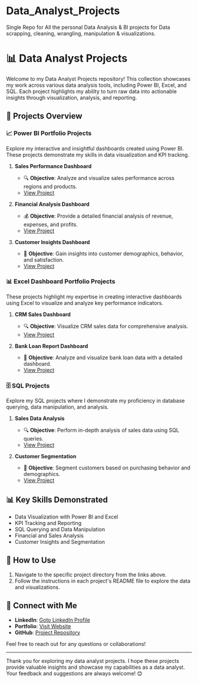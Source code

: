 # Data_Analyst_Projects
Single Repo for All the personal Data Analysis &amp; BI projects for Data scrapping, cleaning, wrangling, manipulation &amp; visualizations.

# 📊 Data Analyst Projects

Welcome to my Data Analyst Projects repository! This collection showcases my work across various data analysis tools, including Power BI, Excel, and SQL. Each project highlights my ability to turn raw data into actionable insights through visualization, analysis, and reporting.

## 📁 Projects Overview

### 📈 Power BI Portfolio Projects
Explore my interactive and insightful dashboards created using Power BI. These projects demonstrate my skills in data visualization and KPI tracking.

1. **Sales Performance Dashboard** 
   - 🔍 **Objective**: Analyze and visualize sales performance across regions and products.
   - [View Project](https://github.com/AniruddhaDas1/Data_Analyst_Projects/tree/main/Power%20BI%20Portfolio%20Projects/Sales%20Performance%20Dashboard)

2. **Financial Analysis Dashboard**
   - 💰 **Objective**: Provide a detailed financial analysis of revenue, expenses, and profits.
   - [View Project](https://github.com/AniruddhaDas1/Data_Analyst_Projects/tree/main/Power%20BI%20Portfolio%20Projects/Financial%20Analysis%20Dashboard)

3. **Customer Insights Dashboard**
   - 👥 **Objective**: Gain insights into customer demographics, behavior, and satisfaction.
   - [View Project](https://github.com/AniruddhaDas1/Data_Analyst_Projects/tree/main/Power%20BI%20Portfolio%20Projects/Customer%20Insights%20Dashboard)

### 📊 Excel Dashboard Portfolio Projects
These projects highlight my expertise in creating interactive dashboards using Excel to visualize and analyze key performance indicators.

1. **CRM Sales Dashboard**
   - 🔍 **Objective**: Visualize CRM sales data for comprehensive analysis.
   - [View Project](https://github.com/AniruddhaDas1/Data_Analyst_Projects/tree/main/Excel%20Dashboard%20Portfolio%20Projects/CRM%20Sales%20Dashboard)

2. **Bank Loan Report Dashboard**
   - 🏦 **Objective**: Analyze and visualize bank loan data with a detailed dashboard.
   - [View Project](https://github.com/AniruddhaDas1/Data_Analyst_Projects/tree/main/Excel%20Dashboard%20Portfolio%20Projects/Bank%20Loan%20Report%20Dashboard)

### 🗄️ SQL Projects
Explore my SQL projects where I demonstrate my proficiency in database querying, data manipulation, and analysis.

1. **Sales Data Analysis**
   - 🔍 **Objective**: Perform in-depth analysis of sales data using SQL queries.
   - [View Project](https://github.com/AniruddhaDas1/Data_Analyst_Projects/tree/main/SQL%20Projects/Sales%20Data%20Analysis)

2. **Customer Segmentation**
   - 👥 **Objective**: Segment customers based on purchasing behavior and demographics.
   - [View Project](https://github.com/AniruddhaDas1/Data_Analyst_Projects/tree/main/SQL%20Projects/Customer%20Segmentation)

## 📊 Key Skills Demonstrated
- Data Visualization with Power BI and Excel
- KPI Tracking and Reporting
- SQL Querying and Data Manipulation
- Financial and Sales Analysis
- Customer Insights and Segmentation

## 🚀 How to Use
1. Navigate to the specific project directory from the links above.
2. Follow the instructions in each project's README file to explore the data and visualizations.

## 🌟 Connect with Me
- **LinkedIn**: [Goto LinkedIn Profile](https://www.linkedin.com/in/aniruddha1/)
- **Portfolio**: [Visit Website](https://linktr.ee/aniruddha_das)
- **GitHub**: [Project Repository](https://github.com/AniruddhaDas1)

Feel free to reach out for any questions or collaborations!

---

Thank you for exploring my data analyst projects. I hope these projects provide valuable insights and showcase my capabilities as a data analyst. Your feedback and suggestions are always welcome! 😊
